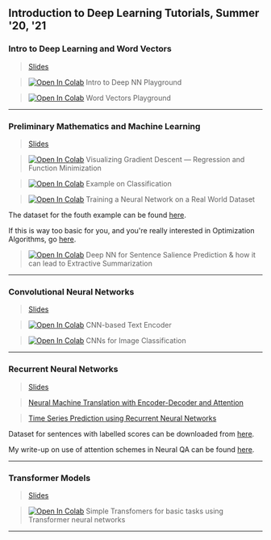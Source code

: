 ## Introduction to Deep Learning Tutorials, Summer '20, '21

### Intro to Deep Learning and Word Vectors

> [Slides](https://docs.google.com/presentation/d/1KLXUDtq3OwYkcSmLKsl3ZirIj8eXJODS-razdfQVGeY/edit?usp=sharing)

> [![Open In Colab](https://colab.research.google.com/assets/colab-badge.svg)](https://colab.research.google.com/github/sayarghoshroy/Intro_to_DL_tutorial/blob/master/Intro_to_Deep_Neural_Networks.ipynb)  Intro to Deep NN Playground

> [![Open In Colab](https://colab.research.google.com/assets/colab-badge.svg)](https://colab.research.google.com/github/sayarghoshroy/Intro_to_DL_tutorial/blob/master/Word_Embeddings.ipynb)  Word Vectors Playground

---

### Preliminary Mathematics and Machine Learning

> [Slides](https://docs.google.com/presentation/d/1OqxR1O218ZUkUeSNgo7c46HMHms2PyiRWw8SWFgqLF4/edit?usp=sharing)

> [![Open In Colab](https://colab.research.google.com/assets/colab-badge.svg)](https://colab.research.google.com/github/sayarghoshroy/Intro_to_DL_tutorial/blob/master/regression_%26_minimization.ipynb)  Visualizing Gradient Descent — Regression and Function Minimization

> [![Open In Colab](https://colab.research.google.com/assets/colab-badge.svg)](https://colab.research.google.com/github/sayarghoshroy/Intro_to_DL_tutorial/blob/master/classification.ipynb)  Example on Classification

> [![Open In Colab](https://colab.research.google.com/assets/colab-badge.svg)](https://colab.research.google.com/github/sayarghoshroy/Intro_to_DL_tutorial/blob/master/training_a_neural_network.ipynb) Training a Neural Network on a Real World Dataset

The dataset for the fouth example can be found [here](https://archive.ics.uci.edu/ml/datasets/Concrete+Compressive+Strength).

If this is way too basic for you, and you're really interested in Optimization Algorithms, go [here](https://github.com/sayarghoshroy/Optimization_and_Learning).

> [![Open In Colab](https://colab.research.google.com/assets/colab-badge.svg)](https://colab.research.google.com/github/sayarghoshroy/Summarization/blob/master/summarization_model.ipynb) Deep NN for Sentence Salience Prediction & how it can lead to Extractive Summarization

---

### Convolutional Neural Networks

> [Slides](https://docs.google.com/presentation/d/19e5bHn3zfcfQB8UyiAw9LFDGniOA5oskLBFZ1EcnIWQ/edit?usp=sharing)

> [![Open In Colab](https://colab.research.google.com/assets/colab-badge.svg)](https://colab.research.google.com/github/sayarghoshroy/Intro_to_DL_tutorial/blob/master/CNN_Text_classification.ipynb) CNN-based Text Encoder

> [![Open In Colab](https://colab.research.google.com/assets/colab-badge.svg)](https://colab.research.google.com/github/sayarghoshroy/Intro_to_DL_tutorial/blob/master/CNN_image_Classification.ipynb) CNNs for Image Classification

---

### Recurrent Neural Networks

> [Slides](https://docs.google.com/presentation/d/10QvPP7UDaX24Spypa_KligcsCUn2ME6bHKYXbTFdiko/edit?usp=sharing)

> [Neural Machine Translation with Encoder-Decoder and Attention](https://github.com/sayarghoshroy/Neural_Machine_Translation)

> [Time Series Prediction using Recurrent Neural Networks](https://github.com/sayarghoshroy/Recurrent_NN_Modelling)

Dataset for sentences with labelled scores can be downloaded from [here](https://drive.google.com/file/d/1WpydthiqqUDYsWx7KqfA0-nlQ6XNZWz6/view?usp=sharing).

My write-up on use of attention schemes in Neural QA can be found [here](https://docs.google.com/document/d/1K7lPsVtBF60O-dfFzQK-1oyB-uynuEokgqMQkyr5YC0/edit?usp=sharing).

---

### Transformer Models


> [Slides](https://iiitaphyd-my.sharepoint.com/:p:/g/personal/tanmay_sachan_research_iiit_ac_in/EeF2R0GIwchFshS4cpAbreYBvsNJIQ9Iw5jYcntY1LRfAg?e=3gvRIT)

> [![Open In Colab](https://colab.research.google.com/assets/colab-badge.svg)](https://colab.research.google.com/github/sayarghoshroy/Intro_to_DL_tutorial/blob/master/classification_test_bench.ipynb) Simple Transfomers for basic tasks using Transformer neural networks

---

